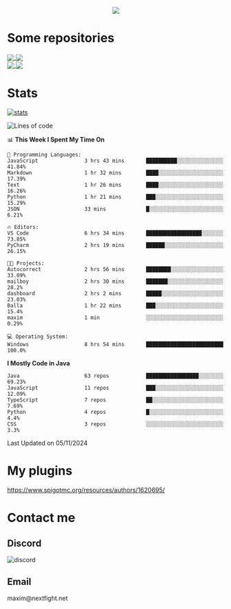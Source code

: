 <p align="center">
  <a href="https://github.com/max1mde">
    <img src="https://readme-typing-svg.demolab.com?font=Permanent+Marker&size=30&duration=4100&color=8C63F7&center=true&multiline=true&random=false&width=749&height=105&lines=Здрасти!;My+name+is+Maxim" /></a>
</p>

<div align="left">

<h1>Some repositories</h1>
<a href="https://github.com/max1mde/FancyPhysics">
  <img align="center" src="https://denvercoder1-github-readme-stats.vercel.app/api/pin/?username=max1mde&repo=FancyPhysics&theme=react&bg_color=1F222E&title_color=8C63F7&hide_border=true&icon_color=F8D866&show_icons=true" />
</a>
<a href="https://github.com/max1mde/ChatBubblesAPI">
  <img align="center" src="https://denvercoder1-github-readme-stats.vercel.app/api/pin/?username=max1mde&repo=ChatBubblesAPI&theme=react&bg_color=1F222E&title_color=8C63F7&hide_border=true&icon_color=F8D866&show_icons=true" />
</a>
<br>
<a href="https://github.com/max1mde/HologramAPI">
  <img align="center" src="https://denvercoder1-github-readme-stats.vercel.app/api/pin/?username=max1mde&repo=HologramAPI&theme=react&bg_color=1F222E&title_color=8C63F7&hide_border=true&icon_color=F8D866&show_icons=true" />
</a>
<a href="https://github.com/max1mde/PluginSimplifier">
  <img align="center" src="https://denvercoder1-github-readme-stats.vercel.app/api/pin/?username=max1mde&repo=PluginSimplifier&theme=react&bg_color=1F222E&title_color=8C63F7&hide_border=true&icon_color=F8D866&show_icons=true" />
</a>


<h1>Stats</h1>
<p>
  <a href="https://github.com/max1mde">
    <img src="https://github-readme-stats.vercel.app/api?username=max1mde&theme=tokyonight&show_icons=true&layout=compact" alt="stats" /></a>
</p>
</div>

<!--START_SECTION:waka-->
![Lines of code](https://img.shields.io/badge/From%20Hello%20World%20I%27ve%20Written-802721%20lines%20of%20code-blue)

📊 **This Week I Spent My Time On** 

```text
💬 Programming Languages: 
JavaScript               3 hrs 43 mins       ██████████░░░░░░░░░░░░░░░   41.84% 
Markdown                 1 hr 32 mins        ████░░░░░░░░░░░░░░░░░░░░░   17.39% 
Text                     1 hr 26 mins        ████░░░░░░░░░░░░░░░░░░░░░   16.26% 
Python                   1 hr 21 mins        ███░░░░░░░░░░░░░░░░░░░░░░   15.29% 
JSON                     33 mins             █░░░░░░░░░░░░░░░░░░░░░░░░   6.21%

🔥 Editors: 
VS Code                  6 hrs 34 mins       ██████████████████░░░░░░░   73.85% 
PyCharm                  2 hrs 19 mins       ██████░░░░░░░░░░░░░░░░░░░   26.15%

🐱‍💻 Projects: 
Autocorrect              2 hrs 56 mins       ████████░░░░░░░░░░░░░░░░░   33.09% 
mailboy                  2 hrs 30 mins       ███████░░░░░░░░░░░░░░░░░░   28.2% 
dashboard                2 hrs 2 mins        █████░░░░░░░░░░░░░░░░░░░░   23.03% 
Balla                    1 hr 22 mins        ███░░░░░░░░░░░░░░░░░░░░░░   15.4% 
maxim                    1 min               ░░░░░░░░░░░░░░░░░░░░░░░░░   0.29%

💻 Operating System: 
Windows                  8 hrs 54 mins       █████████████████████████   100.0%

```

**I Mostly Code in Java** 

```text
Java                     63 repos            █████████████████░░░░░░░░   69.23% 
JavaScript               11 repos            ███░░░░░░░░░░░░░░░░░░░░░░   12.09% 
TypeScript               7 repos             ██░░░░░░░░░░░░░░░░░░░░░░░   7.69% 
Python                   4 repos             █░░░░░░░░░░░░░░░░░░░░░░░░   4.4% 
CSS                      3 repos             ░░░░░░░░░░░░░░░░░░░░░░░░░   3.3%

```



 Last Updated on 05/11/2024
<!--END_SECTION:waka-->

# My plugins
https://www.spigotmc.org/resources/authors/1620695/

<h1>Contact me</h1>

<h2>Discord</h2>  
<img src="https://lanyard.cnrad.dev/api/759334613335670805" alt="discord">

<h2>Email</h2>  
maxim@nextfight.net


